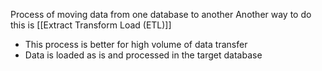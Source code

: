 Process of moving data from one database to another
Another way to do this is [[Extract Transform Load (ETL)]]
- This process is better for high volume of data transfer
- Data is loaded as is and processed in the target database